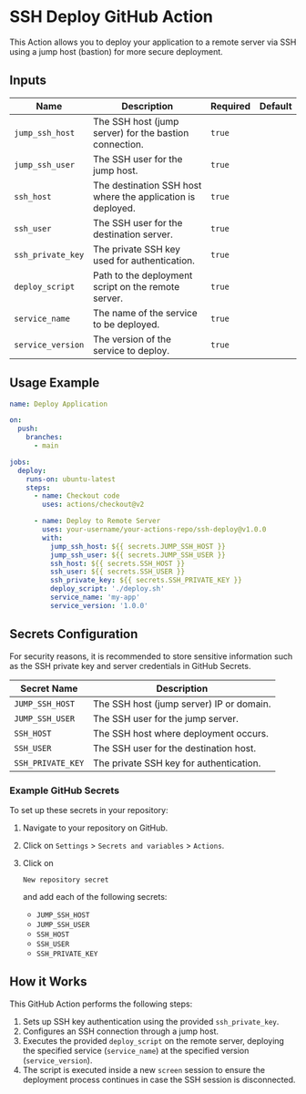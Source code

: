 # SSH Deploy GitHub Action

This Action allows you to deploy your application to a remote server via SSH using a jump host (bastion) for more secure deployment.

## Inputs

| Name              | Description                                                 | Required | Default |
| ----------------- | ----------------------------------------------------------- | -------- | ------- |
| `jump_ssh_host`   | The SSH host (jump server) for the bastion connection.      | `true`   |         |
| `jump_ssh_user`   | The SSH user for the jump host.                             | `true`   |         |
| `ssh_host`        | The destination SSH host where the application is deployed. | `true`   |         |
| `ssh_user`        | The SSH user for the destination server.                    | `true`   |         |
| `ssh_private_key` | The private SSH key used for authentication.                | `true`   |         |
| `deploy_script`   | Path to the deployment script on the remote server.         | `true`   |         |
| `service_name`    | The name of the service to be deployed.                     | `true`   |         |
| `service_version` | The version of the service to deploy.                       | `true`   |         |

## Usage Example

```yaml
name: Deploy Application

on:
  push:
    branches:
      - main

jobs:
  deploy:
    runs-on: ubuntu-latest
    steps:
      - name: Checkout code
        uses: actions/checkout@v2

      - name: Deploy to Remote Server
        uses: your-username/your-actions-repo/ssh-deploy@v1.0.0
        with:
          jump_ssh_host: ${{ secrets.JUMP_SSH_HOST }}
          jump_ssh_user: ${{ secrets.JUMP_SSH_USER }}
          ssh_host: ${{ secrets.SSH_HOST }}
          ssh_user: ${{ secrets.SSH_USER }}
          ssh_private_key: ${{ secrets.SSH_PRIVATE_KEY }}
          deploy_script: './deploy.sh'
          service_name: 'my-app'
          service_version: '1.0.0'
```

## Secrets Configuration

For security reasons, it is recommended to store sensitive information such as the SSH private key and server credentials in GitHub Secrets.

| Secret Name       | Description                              |
| ----------------- | ---------------------------------------- |
| `JUMP_SSH_HOST`   | The SSH host (jump server) IP or domain. |
| `JUMP_SSH_USER`   | The SSH user for the jump server.        |
| `SSH_HOST`        | The SSH host where deployment occurs.    |
| `SSH_USER`        | The SSH user for the destination host.   |
| `SSH_PRIVATE_KEY` | The private SSH key for authentication.  |

### Example GitHub Secrets

To set up these secrets in your repository:

1. Navigate to your repository on GitHub.

2. Click on `Settings` > `Secrets and variables` > `Actions`.

3. Click on 

   ```
   New repository secret
   ```

    and add each of the following secrets:

   - `JUMP_SSH_HOST`
   - `JUMP_SSH_USER`
   - `SSH_HOST`
   - `SSH_USER`
   - `SSH_PRIVATE_KEY`

## How it Works

This GitHub Action performs the following steps:

1. Sets up SSH key authentication using the provided `ssh_private_key`.
2. Configures an SSH connection through a jump host.
3. Executes the provided `deploy_script` on the remote server, deploying the specified service (`service_name`) at the specified version (`service_version`).
4. The script is executed inside a new `screen` session to ensure the deployment process continues in case the SSH session is disconnected.